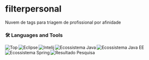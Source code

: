 # filterpersonal
Nuvem de tags para triagem de profissional por afinidade

### 🛠 Languages and Tools
<!-- Editors -->
<!-- top nivel -->
<img align="left" alt="Top"  src="https://pbs.twimg.com/media/FWCG2meXoAAsOl9.jpg" />
<!-- down nivel -->



<img align="left" alt="Eclipse"  src="https://www.redhat.com/cms/managed-files/2017/09/screen-shot-2017-09-11-at-1-49-17-pm.png" />
<img align="left" alt="Intelij"  src="https://resources.jetbrains.com/storage/products/intellij-idea/img/meta/intellij-idea_logo_300x300.png" />

<img align="left" alt="Ecossistema Java"  src="https://programmerclick.com/images/250/aeb403f81abe79a9eceae398e1f14d7a.png" />

<img align="left" alt="Ecossistema Java EE"  src="https://www.oreilly.com/library/view/building-restful-web/9781789532883/assets/c37711d0-1ac4-47bd-bcd9-97c41e463bd2.png" />

<img align="left" alt="Ecossistema Spring"  src="https://miro.medium.com/max/1354/0*vKyT6V_8viDFfDOx.png" />

<img align="left" alt="Resultado Pesquisa"  src="https://www.redalyc.org/journal/4656/465661897015/465661897015_gf2.png" />
